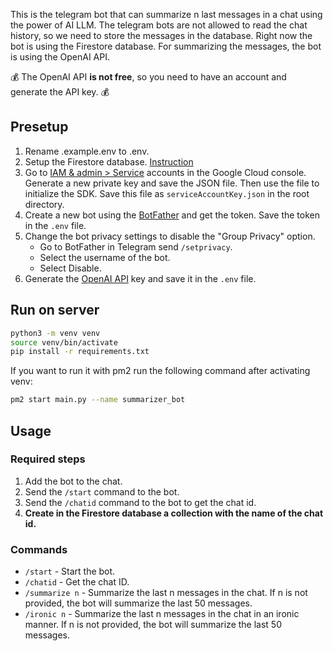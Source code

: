 This is the telegram bot that can summarize n last messages in a chat using the power of AI LLM.
The telegram bots are not allowed to read the chat history, so we need to store the messages in the database. Right now the bot is using the Firestore database.
For summarizing the messages, the bot is using the OpenAI API. 

💰 The OpenAI API **is not free**, so you need to have an account and generate the API key. 💰 

## Presetup
1. Rename .example.env to .env.
2. Setup the Firestore database. [Instruction](https://medium.com/@androidcrypto/setup-of-a-cloud-firestore-database-tutorial-step-by-step-1ccc9ec52005) 
3. Go to [IAM & admin > Service](https://console.cloud.google.com/iam-admin/serviceaccounts) accounts in the Google Cloud console. Generate a new private key and save the JSON file. Then use the file to initialize the SDK. Save this file as `serviceAccountKey.json` in the root directory.
4. Create a new bot using the [BotFather](https://core.telegram.org/bots#6-botfather) and get the token. Save the token in the `.env` file.
5. Change the bot privacy settings to disable the "Group Privacy" option.
    * Go to BotFather in Telegram send `/setprivacy`.
    * Select the username of the bot.
    * Select Disable.
6. Generate the [OpenAI API](https://platform.openai.com/api-keys) key and save it in the `.env` file.

## Run on server
```bash
python3 -m venv venv
source venv/bin/activate
pip install -r requirements.txt
```
If you want to run it with pm2 run the following command after activating venv:
```bash
pm2 start main.py --name summarizer_bot
```
## Usage
### Required steps
1. Add the bot to the chat.
2. Send the `/start` command to the bot.
3. Send the `/chatid` command to the bot to get the chat id.
4. **Create in the Firestore database a collection with the name of the chat id.**

### Commands
- `/start` - Start the bot.
- `/chatid` - Get the chat ID.
- `/summarize n` - Summarize the last n messages in the chat. If n is not provided, the bot will summarize the last 50 messages.
- `/ironic n` - Summarize the last n messages in the chat in an ironic manner. If n is not provided, the bot will summarize the last 50 messages.
  